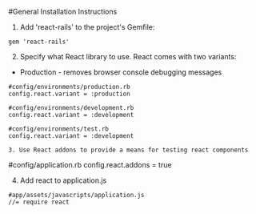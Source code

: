 #General Installation Instructions

1. Add 'react-rails' to the project's Gemfile:
```
gem 'react-rails'
```
2. Specify what React library to use. React comes with two variants:
  * Production - removes browser console debugging messages
```
#config/environments/production.rb
config.react.variant = :production

#config/environments/development.rb
config.react.variant = :development

#config/environments/test.rb
config.react.variant = :development

3. Use React addons to provide a means for testing react components
```
#config/application.rb
config.react.addons = true

4. Add react to application.js
```
#app/assets/javascripts/application.js
//= require react
